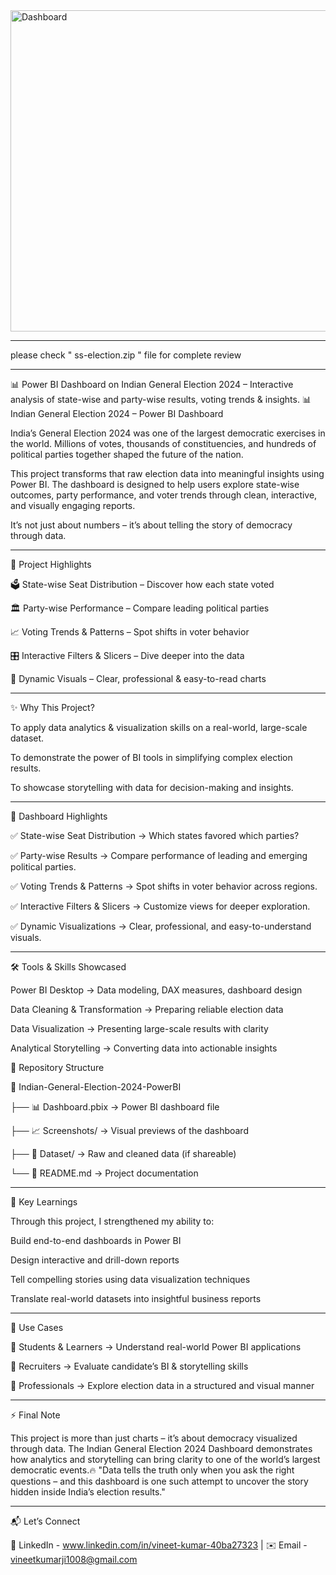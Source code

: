 <img width="873" height="514" alt="Dashboard" src="https://github.com/user-attachments/assets/c7552bae-2225-4888-b9d4-a15bb88f460e" />

---------------------

please check " ss-election.zip "  file for complete review

-----------------------

📊 Power BI Dashboard on Indian General Election 2024 – Interactive analysis of state-wise and party-wise results, voting trends &amp; insights.
📊 Indian General Election 2024 – Power BI Dashboard

India’s General Election 2024 was one of the largest democratic exercises in the world. Millions of votes, thousands of constituencies, and hundreds of political parties together shaped the future of the nation.

This project transforms that raw election data into meaningful insights using Power BI. The dashboard is designed to help users explore state-wise outcomes, party performance, and voter trends through clean, interactive, and visually engaging reports.

It’s not just about numbers – it’s about telling the story of democracy through data.

------------------------------------------
🌟 Project Highlights

🗳️ State-wise Seat Distribution – Discover how each state voted

🏛️ Party-wise Performance – Compare leading political parties

📈 Voting Trends & Patterns – Spot shifts in voter behavior

🎛️ Interactive Filters & Slicers – Dive deeper into the data

🎨 Dynamic Visuals – Clear, professional & easy-to-read charts

-------------------

✨ Why This Project?

To apply data analytics & visualization skills on a real-world, large-scale dataset.

To demonstrate the power of BI tools in simplifying complex election results.

To showcase storytelling with data for decision-making and insights.

---------------------------------------------
🚀 Dashboard Highlights

✅ State-wise Seat Distribution → Which states favored which parties?

✅ Party-wise Results → Compare performance of leading and emerging political parties.

✅ Voting Trends & Patterns → Spot shifts in voter behavior across regions.

✅ Interactive Filters & Slicers → Customize views for deeper exploration.

✅ Dynamic Visualizations → Clear, professional, and easy-to-understand visuals.

--------------------------------------------

🛠️ Tools & Skills Showcased

Power BI Desktop → Data modeling, DAX measures, dashboard design

Data Cleaning & Transformation → Preparing reliable election data

Data Visualization → Presenting large-scale results with clarity

Analytical Storytelling → Converting data into actionable insights

📂 Repository Structure

📁 Indian-General-Election-2024-PowerBI

 ├── 📊 Dashboard.pbix        → Power BI dashboard file
 
 ├── 📈 Screenshots/          → Visual previews of the dashboard
 
 ├── 📂 Dataset/              → Raw and cleaned data (if shareable)
 
 └── 📄 README.md             → Project documentation
 

--------------------------------------------------

🎯 Key Learnings

Through this project, I strengthened my ability to:

Build end-to-end dashboards in Power BI

Design interactive and drill-down reports

Tell compelling stories using data visualization techniques

Translate real-world datasets into insightful business reports

------------------------------------------
📌 Use Cases

🔹 Students & Learners → Understand real-world Power BI applications

🔹 Recruiters → Evaluate candidate’s BI & storytelling skills

🔹 Professionals → Explore election data in a structured and visual manner

-----------------------------------------

⚡ Final Note

This project is more than just charts – it’s about democracy visualized through data.
The Indian General Election 2024 Dashboard demonstrates how analytics and storytelling can bring clarity to one of the world’s largest democratic events.🔥 "Data tells the truth only when you ask the right questions – and this dashboard is one such attempt to uncover the story hidden inside India’s election results."


-------------------------------------------

📬 Let’s Connect

💼 LinkedIn -  www.linkedin.com/in/vineet-kumar-40ba27323
 | ✉️ Email - vineetkumarji1008@gmail.com



